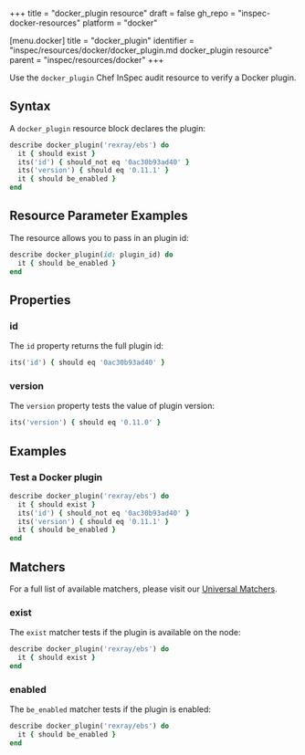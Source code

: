 +++
title = "docker_plugin resource"
draft = false
gh_repo = "inspec-docker-resources"
platform = "docker"

[menu.docker]
    title = "docker_plugin"
    identifier = "inspec/resources/docker/docker_plugin.md docker_plugin resource"
    parent = "inspec/resources/docker"
+++

Use the `docker_plugin` Chef InSpec audit resource to verify a Docker plugin.

## Syntax

A `docker_plugin` resource block declares the plugin:

```ruby
describe docker_plugin('rexray/ebs') do
  it { should exist }
  its('id') { should_not eq '0ac30b93ad40' }
  its('version') { should eq '0.11.1' }
  it { should be_enabled }
end
```

## Resource Parameter Examples

The resource allows you to pass in an plugin id:

```ruby
describe docker_plugin(id: plugin_id) do
  it { should be_enabled }
end
```

## Properties

### id

The `id` property returns the full plugin id:

```ruby
its('id') { should eq '0ac30b93ad40' }
```

### version

The `version` property tests the value of plugin version:

```ruby
its('version') { should eq '0.11.0' }
```

## Examples

### Test a Docker plugin

```ruby
describe docker_plugin('rexray/ebs') do
  it { should exist }
  its('id') { should_not eq '0ac30b93ad40' }
  its('version') { should eq '0.11.1' }
  it { should be_enabled }
end
```

## Matchers

For a full list of available matchers, please visit our [Universal Matchers](/inspec/matchers/).

### exist

The `exist` matcher tests if the plugin is available on the node:

```ruby
describe docker_plugin('rexray/ebs') do
  it { should exist }
end
```

### enabled

The `be_enabled` matcher tests if the plugin is enabled:

```ruby
describe docker_plugin('rexray/ebs') do
  it { should be_enabled }
end
```
